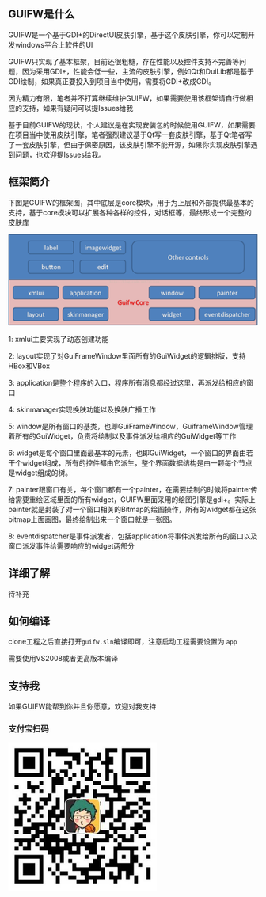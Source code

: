 ## GUIFW是什么

GUIFW是一个基于GDI+的DirectUI皮肤引擎，基于这个皮肤引擎，你可以定制开发windows平台上软件的UI

GUIFW只实现了基本框架，目前还很粗糙，存在性能以及控件支持不完善等问题，因为采用GDI+，性能会低一些，主流的皮肤引擎，例如Qt和DuiLib都是基于GDI绘制，如果真正要投入到项目当中使用，需要将GDI+改成GDI。

因为精力有限，笔者并不打算继续维护GUIFW，如果需要使用该框架请自行做相应的支持，如果有疑问可以提Issues给我

基于目前GUIFW的现状，个人建议是在实现安装包的时候使用GUIFW，如果需要在项目当中使用皮肤引擎，笔者强烈建议基于Qt写一套皮肤引擎，基于Qt笔者写了一套皮肤引擎，但由于保密原因，该皮肤引擎不能开源，如果你实现皮肤引擎遇到问题，也欢迎提Issues给我。

## 框架简介

下图是GUIFW的框架图，其中底层是core模块，用于为上层和外部提供最基本的支持，基于core模块可以扩展各种各样的控件，对话框等，最终形成一个完整的皮肤库

![](https://github.com/arlins/GUIFW/blob/master/support-files/5.png)

1: xmlui主要实现了动态创建功能

2: layout实现了对GuiFrameWindow里面所有的GuiWidget的逻辑排版，支持HBox和VBox

3: application是整个程序的入口，程序所有消息都经过这里，再派发给相应的窗口

4: skinmanager实现换肤功能以及换肤广播工作

5: window是所有窗口的基类，也即GuiFrameWindow，GuiframeWindow管理着所有的GuiWidget，负责将绘制以及事件派发给相应的GuiWidget等工作

6: widget是每个窗口里面最基本的元素，也即GuiWidget，一个窗口的界面由若干个widget组成，所有的控件都由它派生，整个界面数据结构是由一颗每个节点是widget组成的树。

7: painter跟窗口有关，每个窗口都有一个painter，在需要绘制的时候将painter传给需要重绘区域里面的所有widget，GUIFW里面采用的绘图引擎是gdi+。实际上painter就是封装了对一个窗口相关的Bitmap的绘图操作，所有的widget都在这张bitmap上面画图，最终绘制出来一个窗口就是一张图。

8: eventdispatcher是事件派发者，包括application将事件派发给所有的窗口以及窗口派发事件给需要响应的widget两部分

## 详细了解

待补充

## 如何编译

clone工程之后直接打开`guifw.sln`编译即可，注意启动工程需要设置为 `app`

需要使用VS2008或者更高版本编译


## 支持我

如果GUIFW能帮到你并且你愿意，欢迎对我支持

### 支付宝扫码
<img src="https://github.com/arlins/Personal/blob/master/ali-pay.jpg" alt="支付宝扫码" width="300" height="300">




